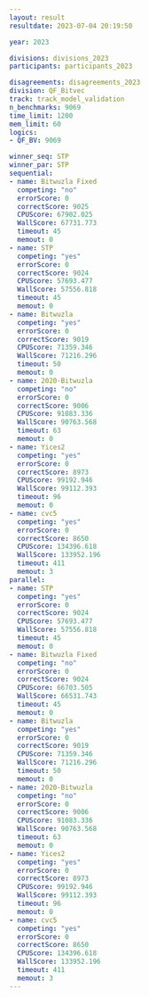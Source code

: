 ```yaml
---
layout: result
resultdate: 2023-07-04 20:19:50

year: 2023

divisions: divisions_2023
participants: participants_2023

disagreements: disagreements_2023
division: QF_Bitvec
track: track_model_validation
n_benchmarks: 9069
time_limit: 1200
mem_limit: 60
logics:
- QF_BV: 9069

winner_seq: STP
winner_par: STP
sequential:
- name: Bitwuzla Fixed
  competing: "no"
  errorScore: 0
  correctScore: 9025
  CPUScore: 67902.025
  WallScore: 67731.773
  timeout: 45
  memout: 0
- name: STP
  competing: "yes"
  errorScore: 0
  correctScore: 9024
  CPUScore: 57693.477
  WallScore: 57556.818
  timeout: 45
  memout: 0
- name: Bitwuzla
  competing: "yes"
  errorScore: 0
  correctScore: 9019
  CPUScore: 71359.346
  WallScore: 71216.296
  timeout: 50
  memout: 0
- name: 2020-Bitwuzla
  competing: "no"
  errorScore: 0
  correctScore: 9006
  CPUScore: 91083.336
  WallScore: 90763.568
  timeout: 63
  memout: 0
- name: Yices2
  competing: "yes"
  errorScore: 0
  correctScore: 8973
  CPUScore: 99192.946
  WallScore: 99112.393
  timeout: 96
  memout: 0
- name: cvc5
  competing: "yes"
  errorScore: 0
  correctScore: 8650
  CPUScore: 134396.618
  WallScore: 133952.196
  timeout: 411
  memout: 3
parallel:
- name: STP
  competing: "yes"
  errorScore: 0
  correctScore: 9024
  CPUScore: 57693.477
  WallScore: 57556.818
  timeout: 45
  memout: 0
- name: Bitwuzla Fixed
  competing: "no"
  errorScore: 0
  correctScore: 9024
  CPUScore: 66703.505
  WallScore: 66531.743
  timeout: 45
  memout: 0
- name: Bitwuzla
  competing: "yes"
  errorScore: 0
  correctScore: 9019
  CPUScore: 71359.346
  WallScore: 71216.296
  timeout: 50
  memout: 0
- name: 2020-Bitwuzla
  competing: "no"
  errorScore: 0
  correctScore: 9006
  CPUScore: 91083.336
  WallScore: 90763.568
  timeout: 63
  memout: 0
- name: Yices2
  competing: "yes"
  errorScore: 0
  correctScore: 8973
  CPUScore: 99192.946
  WallScore: 99112.393
  timeout: 96
  memout: 0
- name: cvc5
  competing: "yes"
  errorScore: 0
  correctScore: 8650
  CPUScore: 134396.618
  WallScore: 133952.196
  timeout: 411
  memout: 3
---
```

